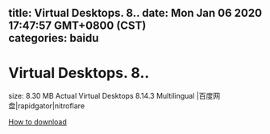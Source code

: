 
title: Virtual Desktops. 8..
date: Mon Jan 06 2020 17:47:57 GMT+0800 (CST)    
categories: baidu
---

# Virtual Desktops. 8..
size: 8.30 MB
 Actual Virtual Desktops 8.14.3 Multilingual |百度网盘|rapidgator|nitroflare
 

[How to download](https://bpcam.bemobtrk.com/go/2ceec3aa-1ca2-46d6-b9ff-aaa5c184517c?jno=3030)